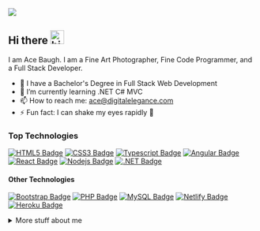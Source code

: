 <img src="https://pbs.twimg.com/profile_banners/124173926/1648994468">

## Hi there <img src="https://user-images.githubusercontent.com/1303154/88677602-1635ba80-d120-11ea-84d8-d263ba5fc3c0.gif" width="28px" alt="hi">

I am Ace Baugh. I am a Fine Art Photographer, Fine Code Programmer, and a Full Stack Developer.

- 🔭 I have a Bachelor's Degree in Full Stack Web Development
- 🌱 I’m currently learning .NET C# MVC
- 📫 How to reach me: ace@digitalelegance.com
- ⚡ Fun fact: I can shake my eyes rapidly :eyes:

### Top Technologies

<!-- TODO: Make technologies links takes you to repositories -->

[![HTML5 Badge](https://img.shields.io/badge/HTML5-E34F26?style=plastic&labelColor=222&logo=html5&logoColor=E34F26)](#) 
[![CSS3 Badge](https://img.shields.io/badge/CSS3-1572B6?style=plastic&labelColor=222&logo=css3&logoColor=1572B6)](#) 
[![Typescript Badge](https://img.shields.io/badge/-TypeScript-3178C6?style=plastic&labelColor=222&logo=typescript&logoColor=3178C6)](#) 
[![Angular Badge](https://img.shields.io/badge/-Angular-0F0F11?style=plastic&labelColor=222&logo=angular&logoColor=0F0F11)](#) 
[![React Badge](https://img.shields.io/badge/-React-61DBFB?style=plastic&labelColor=222&logo=react&logoColor=61DBFB)](#) 
[![Nodejs Badge](https://img.shields.io/badge/-Nodejs-3C873A?style=plastic&labelColor=222&logo=node.js&logoColor=3C873A)](#)
[![.NET Badge](https://img.shields.io/badge/-.NET-512BD4?style=plastic&labelColor=222&logo=.NET&logoColor=512BD4)](#)

#### Other Technologies
[![Bootstrap Badge](https://img.shields.io/badge/Bootstrap-563D7C?style=plastic&labelColor=222&logo=bootstrap&logoColor=563D7C)](#) 
[![PHP Badge](https://img.shields.io/badge/PHP-777BB4?style=plastic&labelColor=222&logo=php&logoColor=777BB4)](#) 
[![MySQL Badge](https://img.shields.io/badge/MySQL-00000F?style=plastic&labelColor=222&logo=mysql&logoColor=white)](#) 
[![Netlify Badge](https://img.shields.io/badge/Netlify-00C7B7?style=plastic&labelColor=222&logo=netlify&logoColor=00C7B7)](#) 
[![Heroku Badge](https://img.shields.io/badge/Heroku-430098?style=plastic&labelColor=222&logo=heroku&logoColor=430098)](#)

<details>

<summary>
  More stuff about me
</summary>

[![Ace's GitHub stats](https://github-readme-stats.vercel.app/api?username=ace-d-baugh&theme=great-gatsby&title_color=d0b64f&text_color=FFF&bg_color=45,222,444,222&border_color=d0b64f&border_radius=20&show_icons=true&icon_color=d0b64f&&hide=contribs,prs)](https://github.com/ace-d-baugh/github-readme-stats)

[![Top Langs](https://github-readme-stats.vercel.app/api/top-langs/?username=ace-d-baugh&theme=great-gatsby&title_color=d0b64f&text_color=FFF&bg_color=45,222,444,222&border_color=d0b64f&border_radius=20&show_icons=true&icon_color=d0b64f)](https://github.com/ace-d-baugh/github-readme-stats)

</details>
